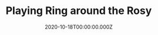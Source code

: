 ---
title: "Playing Ring around the Rosy"
record_id: 34875069/vpH8JJWlA?autoplay=0&muted=0&loop=0
type: medal
date: 2020-10-18T00:00:00.000Z
collection: clips
---